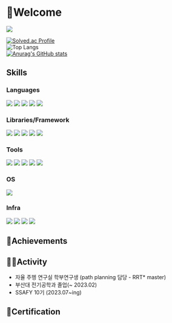 # 👋Welcome
<a href="https://hits.seeyoufarm.com"><img src="https://hits.seeyoufarm.com/api/count/incr/badge.svg?url=https%3A%2F%2Fgithub.com%2FStarbow-Break%2F&count_bg=%23D39DFF&title_bg=%23555555&icon=micro-dot-blog.svg&icon_color=%23E7E7E7&title=hits&edge_flat=false"/></a>

[![Solved.ac Profile](http://mazassumnida.wtf/api/v2/generate_badge?boj=dqk8632)](https://solved.ac/dqk8632/)   
![Top Langs](https://github-readme-stats.vercel.app/api/top-langs/?username=jiyeonnnny&layout=compact&theme=onedark&langs_count=4)   
[![Anurag's GitHub stats](https://github-readme-stats.vercel.app/api?username=jiyeonnnny)](https://github.com/anuraghazra/github-readme-stats)   


## Skills  ##
### Languages ###
<img src="https://img.shields.io/badge/C++-00599C?style=flat-square&logo=cplusplus&logoColor=white"/> <img src="https://img.shields.io/badge/Python-3776AB?style=flat-square&logo=Python&logoColor=white"/> <img src="https://img.shields.io/badge/Java-437291?style=flat-square&logo=openjdk&logoColor=white"/> <img src="https://img.shields.io/badge/JavaScript-F7DF1E?style=flat-square&logo=javascript&logoColor=black"/> <img src="https://img.shields.io/badge/Node.js-339933?style=flat-square&logo=javascript&logoColor=white"/>

### Libraries/Framework ###
<img src="https://img.shields.io/badge/Spring Boot-6DB33F?style=flat-square&logo=springboot&logoColor=white"/> <img src="https://img.shields.io/badge/Vue-4FC08D?style=flat-square&logo=vue.js&logoColor=white"/> <img src="https://img.shields.io/badge/Django-092E20?style=flat-square&logo=django&logoColor=white"/> <img src="https://img.shields.io/badge/SQLite-003B57?style=flat-square&logo=SQLite&logoColor=white"/> <img src="https://img.shields.io/badge/MySQL-4479A1?style=flat-square&logo=mysql&logoColor=white"/>  

### Tools ###
<img src="https://img.shields.io/badge/Git-F05032?style=flat-square&logo=git&logoColor=white"/> <img src="https://img.shields.io/badge/GitHub-181717?style=flat-square&logo=github&logoColor=white"/> <img src="https://img.shields.io/badge/GitLab-FC6D26?style=flat-square&logo=gitlab&logoColor=white"/> <img src="https://img.shields.io/badge/Jira-0052CC?style=flat-square&logo=jira&logoColor=white"/> <img src="https://img.shields.io/badge/Gerrit-EEEEEE?style=flat-square&logo=gerrit&logoColor=black"/>

### OS ###
<img src="https://img.shields.io/badge/Linux-FCC624?style=flat-square&logo=linux&logoColor=black"/>

### Infra ###
<img src="https://img.shields.io/badge/docker-2496ED?style=flat-square&logo=docker&logoColor=white"/>
<img src="https://img.shields.io/badge/jenkins-D24939?style=flat-square&logo=jenkins&logoColor=black"/>
<img src="https://img.shields.io/badge/AWS-232F3E?style=flat-square&logo=amazonaws&logoColor=red"/>
<img src="https://img.shields.io/badge/amazonec2-FF9900?style=flat-square&logo=EC2&logoColor=white"/>

## 🥇Achievements ##

## 👨‍💻Activity ##
- 자율 주헹 연구실 학부연구생 (path planning 담당 - RRT* master)
- 부산대 전기공학과 졸업(~ 2023.02)
- SSAFY 10기 (2023.07~ing)

## 📜Certification ##
